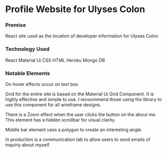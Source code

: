 # Profile Website for Ulyses Colon

### Premise

React site used as the location of developer information for Ulyses Colon

### Technology Used

React
Material Ui
CSS
HTML
Heroku
Mongo DB


### Notable Elements

On hover effects occur on  text box

Grid for the entire site is based on the Material Ui Grid Component. It is highly effective and simple to use. I recoommend those using the library to use this component for all wireframe designs.

There is a Zoom effect when the user clicks the button on the about me. This element has a hidden scrollbar for visual clarity.

Middle bar element uses a polygon to create an interesting angle.

In production is a communication tab to allow users to send emails of inquiriy about myself.


